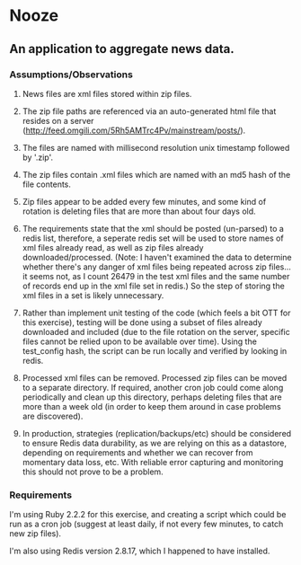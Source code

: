 # Nooze

## An application to aggregate news data.

### Assumptions/Observations

1. News files are xml files stored within zip files.

2. The zip file paths are referenced via an auto-generated html file that resides on a server (http://feed.omgili.com/5Rh5AMTrc4Pv/mainstream/posts/).

3. The files are named with millisecond resolution unix timestamp followed by '.zip'.

4. The zip files contain .xml files which are named with an md5 hash of the file contents.

5. Zip files appear to be added every few minutes, and some kind of rotation is deleting files that are more than about four days old.

6. The requirements state that the xml should be posted (un-parsed) to a redis list, therefore, a seperate redis set will be used to store names of xml files already read, as well as zip files already downloaded/processed. (Note: I haven't examined the data to determine whether there's any danger of xml files being repeated across zip files... it seems not, as I count 26479 in the test xml files and the same number of records end up in the xml file set in redis.) So the step of storing the xml files in a set is likely unnecessary.

7. Rather than implement unit testing of the code (which feels a bit OTT for this exercise), testing will be done using a subset of files already downloaded and included (due to the file rotation on the server, specific files cannot be relied upon to be available over time). Using the test_config hash, the script can be run locally and verified by looking in redis.

8. Processed xml files can be removed. Processed zip files can be moved to a separate directory. If required, another cron job could come along periodically and clean up this directory, perhaps deleting files that are more than a week old (in order to keep them around in case problems are discovered).

9. In production, strategies (replication/backups/etc) should be considered to ensure Redis data durability, as we are relying on this as a datastore, depending on requirements and whether we can recover from momentary data loss, etc. With reliable error capturing and monitoring this should not prove to be a problem.

### Requirements

I'm using Ruby 2.2.2 for this exercise, and creating a script which could be run as a cron job (suggest at least daily, if not every few minutes, to catch new zip files).

I'm also using Redis version 2.8.17, which I happened to have installed.
